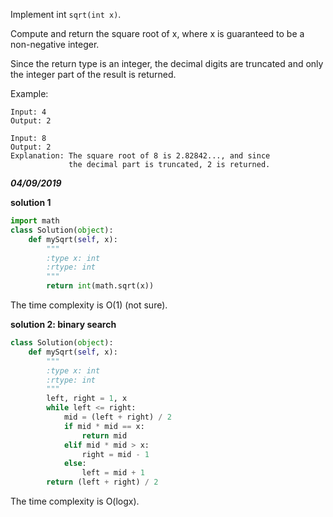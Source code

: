 Implement int `sqrt(int x)`.

Compute and return the square root of x, where x is guaranteed to be a non-negative integer.

Since the return type is an integer, the decimal digits are truncated and only the integer part of the result is returned.

Example:
```
Input: 4
Output: 2
```

```
Input: 8
Output: 2
Explanation: The square root of 8 is 2.82842..., and since 
             the decimal part is truncated, 2 is returned.
```

***04/09/2019***

**solution 1**
```python
import math
class Solution(object):
    def mySqrt(self, x):
        """
        :type x: int
        :rtype: int
        """
        return int(math.sqrt(x))
```
The time complexity is O(1) (not sure).

**solution 2: binary search**
```python
class Solution(object):
    def mySqrt(self, x):
        """
        :type x: int
        :rtype: int
        """
        left, right = 1, x
        while left <= right:
            mid = (left + right) / 2
            if mid * mid == x:
                return mid
            elif mid * mid > x:
                right = mid - 1
            else:
                left = mid + 1
        return (left + right) / 2
```
The time complexity is O(logx).

